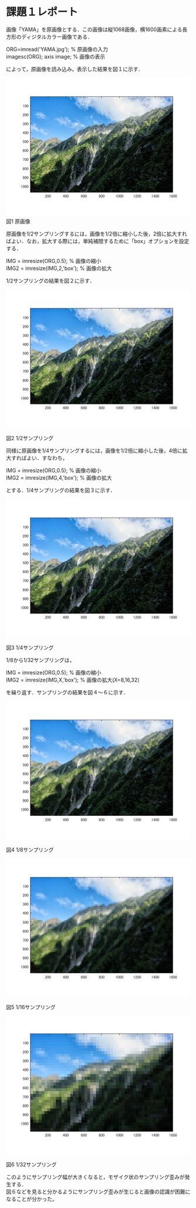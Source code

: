 # 課題１レポート

画像「YAMA」を原画像とする．この画像は縦1068画像，横1600画素による長方形のディジタルカラー画像である．

ORG=imread('YAMA.jpg'); % 原画像の入力  
imagesc(ORG); axis image; % 画像の表示

によって，原画像を読み込み，表示した結果を図１に示す．

![原画像](https://github.com/Tomoyuki-Soma/lecture_image_processing/blob/master/YAMA1.jpg)  
図1 原画像

原画像を1/2サンプリングするには，画像を1/2倍に縮小した後，2倍に拡大すればよい．なお，拡大する際には，単純補間するために「box」オプションを設定する．

IMG = imresize(ORG,0.5); % 画像の縮小  
IMG2 = imresize(IMG,2,'box'); % 画像の拡大

1/2サンプリングの結果を図２に示す．

![原画像](https://github.com/Tomoyuki-Soma/lecture_image_processing/blob/master/YAMA2.jpg)

図2 1/2サンプリング

同様に原画像を1/4サンプリングするには，画像を1/2倍に縮小した後，4倍に拡大すればよい．すなわち，

IMG = imresize(ORG,0.5); % 画像の縮小  
IMG2 = imresize(IMG,4,'box'); % 画像の拡大

とする．1/4サンプリングの結果を図３に示す．

![原画像](https://github.com/Tomoyuki-Soma/lecture_image_processing/blob/master/YAMA3.jpg)

図3 1/4サンプリング

1/8から1/32サンプリングは，

IMG = imresize(ORG,0.5); % 画像の縮小  
IMG2 = imresize(IMG,X,'box'); % 画像の拡大(X=8,16,32)

を繰り返す．サンプリングの結果を図４～６に示す．

![原画像](https://github.com/Tomoyuki-Soma/lecture_image_processing/blob/master/YAMA4.jpg)  

図4 1/8サンプリング

![原画像](https://github.com/Tomoyuki-Soma/lecture_image_processing/blob/master/YAMA5.jpg)  

図5 1/16サンプリング

![原画像](https://github.com/Tomoyuki-Soma/lecture_image_processing/blob/master/YAMA6.jpg)  

図6 1/32サンプリング

このようにサンプリング幅が大きくなると，モザイク状のサンプリング歪みが発生する．<br>
図６などを見ると分かるようにサンプリング歪みが生じると画像の認識が困難になることが分かった。<br>
